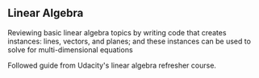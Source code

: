 ## Linear Algebra
Reviewing basic linear algebra topics by writing code that creates instances: lines, vectors, and planes; and these instances can be used to solve for multi-dimensional equations

Followed guide from Udacity's linear algebra refresher course.
